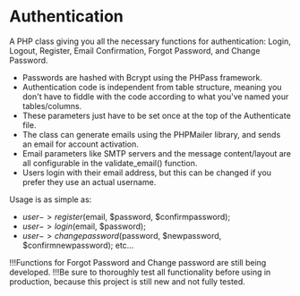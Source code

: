 Authentication
==================

A PHP class giving you all the necessary functions for authentication: Login, Logout, Register, Email Confirmation, Forgot Password, and Change Password.

- Passwords are hashed with Bcrypt using the PHPass framework.
- Authentication code is independent from table structure, meaning you don't have to fiddle with the code according to what you've named your tables/columns. 
- These parameters just have to be set once at the top of the Authenticate file.
- The class can generate emails using the PHPMailer library, and sends an email for account activation. 
- Email parameters like SMTP servers and the message content/layout are all configurable in the validate_email() function.
- Users login with their email address, but this can be changed if you prefer they use an actual username.

Usage is as simple as:
- $user -> register($email, $password, $confirmpassword);
- $user -> login($email, $password);
- $user -> changepassword($password, $newpassword, $confirmnewpassword);
etc...

!!!Functions for Forgot Password and Change password are still being developed. 
!!!Be sure to thoroughly test all functionality before using in production, because this project is still new and not fully tested.  


